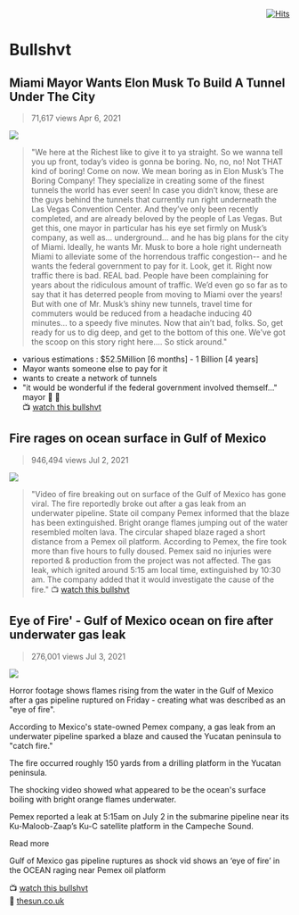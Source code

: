<div align="right">
 
[![Hits](https://hits.seeyoufarm.com/api/count/incr/badge.svg?url=https%3A%2F%2Fgithub.com%2FUnderground-Railroad%2FmagnificentMammals%2Fblob%2Fmain%2FbrainDump%2Fbullshvt.md&count_bg=%23FF00ED&title_bg=%23FF00ED&icon=reverbnation.svg&icon_color=%23E7E7E7&title=hits&edge_flat=false)](https://hits.seeyoufarm.com)
 
</div>

# Bullshvt

## Miami Mayor Wants Elon Musk To Build A Tunnel Under The City
> 71,617 views Apr 6, 2021 <br>

![](https://cdn.discordapp.com/attachments/913918246246297613/931487690694754305/unknown.png)
> "We here at the Richest like to give it to ya straight.  So we wanna tell you up front, today’s video is gonna be boring.  No, no, no!  Not THAT kind of boring!  Come on now.  We mean boring as in Elon Musk’s The Boring Company!  They specialize in creating some of the finest tunnels the world has ever seen!  In case you didn’t know, these are the guys behind the tunnels that currently run right underneath the Las Vegas Convention Center.  And they’ve only been recently completed, and are already beloved by the people of Las Vegas.  But get this, one mayor in particular has his eye set firmly on Musk’s company, as well as… underground… and he has big plans for the city of Miami.  Ideally, he wants Mr. Musk to bore a hole right underneath Miami to alleviate some of the horrendous traffic congestion-- and he wants the federal government to pay for it.  Look, get it.  Right now traffic there is bad.  REAL bad.  People have been complaining for years about the ridiculous amount of traffic.  We’d even go so far as to say that it has deterred people from moving to Miami over the years!  But with one of Mr. Musk’s shiny new tunnels, travel time for commuters would be reduced from a headache inducing 40 minutes… to a speedy five minutes.  Now that ain’t bad, folks.  So, get ready for us to dig deep, and get to the bottom of this one.  We’ve got the scoop on this story right here…. So stick around."
+ various estimations : $52.5Million [6 months] - 1 Billion [4 years]
+ Mayor wants someone else to pay for it
+ wants to create  a network of tunnels
+ "it would be wonderful if the federal government involved themself..." mayor 💩 💩 <br>
📺 [watch this bullshvt](https://www.youtube.com/watch?v=x9aNpWvlmWc)


## Fire rages on ocean surface in Gulf of Mexico
> 946,494 views Jul 2, 2021 <br>

![](https://cdn.discordapp.com/attachments/913918246246297613/931486380104777728/unknown.png)
> "Video of fire breaking out on surface of the Gulf of Mexico has gone viral. The fire reportedly broke out after a gas leak from an underwater pipeline. State oil company Pemex informed that the blaze has been extinguished. Bright orange flames jumping out of the water resembled molten lava. The circular shaped blaze raged a short distance from a Pemex oil platform. According to Pemex, the fire took more than five hours to fully doused. Pemex said no injuries were reported & production from the project was not affected. The gas leak, which ignited around 5:15 am local time, extinguished by 10:30 am. The company added that it would investigate the cause of the fire."
📺 [watch this bullshvt](https://www.youtube.com/watch?v=BhLFIiWxsc8)

## Eye of Fire' - Gulf of Mexico ocean on fire after underwater gas leak 
> 276,001 views Jul 3, 2021 <br>

![](https://cdn.discordapp.com/attachments/913918246246297613/931488371832934430/unknown.png)

Horror footage shows flames rising from the water in the Gulf of Mexico after a gas pipeline ruptured on Friday - creating what was described as an "eye of fire".

According to Mexico's state-owned Pemex company, a gas leak from an underwater pipeline sparked a blaze and caused the Yucatan peninsula to "catch fire."

The fire occurred roughly 150 yards from a drilling platform in the Yucatan peninsula.

The shocking video showed what appeared to be the ocean's surface boiling with bright orange flames underwater.

Pemex reported a leak at 5:15am on July 2 in the submarine pipeline near its Ku-Maloob-Zaap’s Ku-C satellite platform in the Campeche Sound.

Read more

Gulf of Mexico gas pipeline ruptures as shock vid shows an ‘eye of fire’ in the OCEAN raging near Pemex oil platform

📺 [watch this bullshvt](https://www.youtube.com/watch?v=lesYCcgsGWA)<br>
📰 [thesun.co.uk](https://www.youtube.com/redirect?event=video_description&redir_token=QUFFLUhqbFdzT2NUUlNPdU4wdDdwRWlnblVFTHlRRldmUXxBQ3Jtc0ttWkpzcW9pblJPVWJGU2h2MjNCQ3U4VzNiV2JaelRLajYzcEtrMXFBaDZ2Rmh5Zl9ESHdmb1JVU3dhamJDdDUwV2hWYzk1WmhfQ3pCTTBzakdJcDAxNm9aYVlROUkySXN4QVlfWDZBaG8zLXlKWUUtQQ&q=https%3A%2F%2Fwww.thesun.co.uk%2Fnews%2F15477174%2Fgulf-of-mexico-eye-of-fire%2F)
